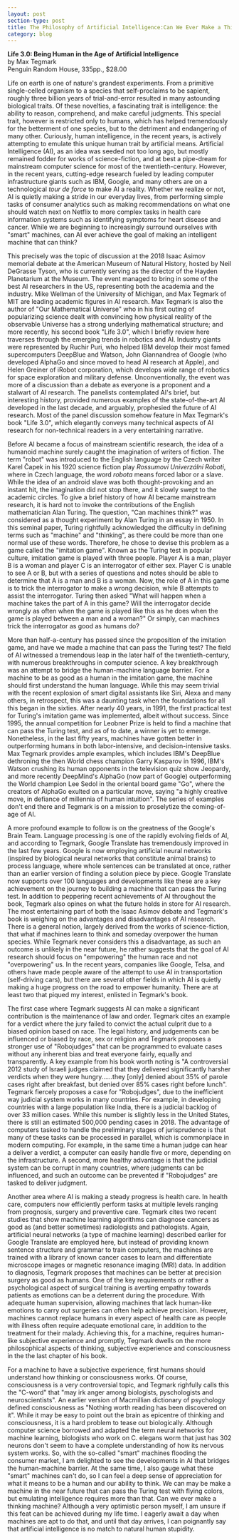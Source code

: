 ```yaml
---
layout: post
section-type: post
title: The Philosophy of Artificial Intelligence:Can We Ever Make a Thinking Machine?
category: blog
---
```


<p align="left"><b>Life 3.0: Being Human in the Age of Artificial Intelligence</b><br />
by Max Tegmark<br />
Penguin Random House, 335pp., $28.00</p>

<p>Life on earth is one of nature's grandest experiments. From a primitive single-celled organism to a species that self-proclaims to be sapient, roughly three billion years of trial-and-error resulted in many astounding biological traits. Of these novelties, a fascinating trait is intelligence: the ability to reason, comprehend, and make careful judgments. This special trait, however is restricted only to humans, which has helped tremendously for the betterment of one species, but to the detriment and endangering of many other. Curiously, human intelligence, in the recent years, is actively attempting to emulate this unique human trait by artificial means. Artificial Intelligence (AI), as an idea was seeded not too long ago, but mostly remained fodder for works of science-fiction, and at best a pipe-dream for mainstream computer science for most of the twentieth-century.  However, in the recent years, cutting-edge research fueled by leading computer infrastructure giants such as IBM, Google, and many others are on a technological <i>tour de force</i> to make AI a reality. Whether we realize or not, AI is quietly making a stride in our everyday lives, from performing simple tasks of consumer analytics such as making recommendations on what one should watch next on Netflix to more complex tasks in health care information systems such as identifying symptoms for heart disease and cancer.  While we are beginning to increasingly surround ourselves with "smart" machines, can AI ever achieve the goal of making an intelligent machine that can think?</p>

<p>This precisely was the topic of discussion at the 2018 Isaac Asimov memorial debate at the American Museum of Natural History, hosted by Neil DeGrasse Tyson, who is currently serving as the director of the Hayden Planetarium at the Museum. The event managed to bring in some of the best AI researchers in the US, representing both the academia and the industry.  Mike Wellman of the University of Michigan, and Max Tegmark of MIT are leading academic figures in AI research. Max Tegmark is also the author of "Our Mathematical Universe" who in his first outing of popularizing science dealt with convincing how physical reality of the observable Universe has a strong underlying mathematical structure; and more recently, his second book "Life 3.0", which I briefly review here traverses through the emerging trends in robotics and AI. Industry giants were represented by Ruchir Puri, who helped IBM develop their most famed supercomputers DeepBlue and Watson, John Giannandrea of Google (who developed AlphaGo and since moved to head AI research at Apple), and Helen Greiner of iRobot corporation, which develops wide range of robotics for space exploration and military defense. Unconventionally, the event was more of a discussion than a debate as everyone is a proponent and a stalwart of AI research. The panelists contemplated AI's brief, but interesting history, provided numerous examples of the state-of-the-art AI developed in the last decade, and arguably, prophesied the future of AI research. Most of the panel discussion somehow feature in Max Tegmark's book "Life 3.0", which elegantly conveys many technical aspects of AI research for non-technical readers in a very entertaining narrative.</p> 

<p>Before AI became a focus of mainstream scientific research, the idea of a humanoid machine surely caught the imagination of writers of fiction. The term "robot" was introduced to the English language by the Czech writer Karel Čapek in his 1920 science fiction play  <i>Rossumovi Univerzální Roboti</i>, where in Czech language, the word <i>robota</i> means forced labor or a slave. While the idea of an android slave was both thought-provoking and an instant hit, the imagination did not stop there, and it slowly swept to the academic circles.  To give a brief history of how AI became mainstream research, it is hard not to invoke the contributions of the English mathematician Alan Turing.  The question, "Can machines think?" was considered as a thought experiment by Alan Turing in an essay in 1950. In this seminal paper, Turing rightfully acknowledged the difficulty in defining terms such as "machine" and "thinking", as there could be more than one normal use of these words. Therefore, he chose to devise this problem as a game called the "imitation game".  Known as the Turing test in popular culture, imitation game is played with three people. Player A is a man, player B is a woman and player C is an interrogator of either sex. Player C is unable to see A or B, but with a series of questions and notes should be able to determine that A is a man and B is a woman. Now, the role of A in this game is to trick the interrogator to make a wrong decision, while B attempts to assist the interrogator. Turing then asked "What will happen when a machine takes the part of A in this game? Will the interrogator decide wrongly as often when the game is played like this as he does when the game is played between a man and a woman?" Or simply, can machines trick the interrogator as good as humans do?</p>

<p>More than half-a-century has passed since the proposition of the imitation game, and have we made a machine that can pass the Turing test? The field of AI witnessed a tremendous leap in the later half of the twentieth-century, with numerous breakthroughs in computer science.  A key breakthrough was an attempt to bridge the human-machine language barrier. For a machine to be as good as a human in the imitation game, the machine should first understand the human language. While this may seem trivial with the recent explosion of smart digital assistants like Siri, Alexa and many others, in retrospect, this was a daunting task when the foundations for all this began in the sixties. After nearly 40 years, in 1991, the first practical test for Turing's imitation game was implemented, albeit without success. Since 1995, the annual competition for Leobner Prize is held to find a machine that can pass the Turing test, and as of to date, a winner is yet to emerge. Nonetheless, in the last fifty years, machines have gotten better in outperforming humans in both labor-intensive, and decision-intensive tasks. Max Tegmark provides ample examples, which includes IBM's DeepBlue dethroning the then World chess champion Garry Kasparov in 1996, IBM's Watson crushing its human opponents in the television quiz show Jeopardy, and more recently DeepMind's AlphaGo (now part of Google) outperforming the World champion Lee Sedol in the oriental board game "Go", where the creators of AlphaGo exulted on a particular move, saying "a highly creative move, in defiance of millennia of human intuition".  The series of examples don't end there and Tegmark is on a mission to proselytize the coming-of-age of AI.</p> 

<p>A more profound example to follow is on the greatness of the Google's Brain Team. Language processing is one of the rapidly evolving fields of AI, and according to Tegmark, Google Translate has tremendously improved in the last few years. Google is now employing artificial neural networks (inspired by biological neural networks that constitute animal brains) to process language, where whole sentences can be translated at once, rather than an earlier version of finding a solution piece by piece. Google Translate now supports over 100 languages and developments like these are a key achievement on the journey to building a machine that can pass the Turing test.  In addition to peppering recent achievements of AI throughout the book, Tegmark also opines on what the future holds in store for AI research. The most entertaining part of both the Isaac Asimov debate and Tegmark's book is weighing on the advantages and disadvantages of AI research. There is a general notion, largely derived from the works of science-fiction, that what if machines learn to think and someday overpower the human species.  While Tegmark never considers this a disadvantage, as such an outcome is unlikely in the near future, he rather suggests that the goal of AI research should focus on "empowering" the human race and not "overpowering" us.  In the recent years, companies like Google, Telsa, and others have made people aware of the attempt to use AI in transportation (self-driving cars), but there are several other fields in which AI is quietly making a huge progress on the road to empower humanity. There are at least two that piqued my interest, enlisted in Tegmark's book.</p> 

<p>The first case where Tegmark suggests AI can make a significant contribution is the maintenance of law and order. Tegmark cites an example for a verdict where the jury failed to convict the actual culprit due to a biased opinion based on race. The legal history, and judgements can be influenced or biased by race, sex or religion and Tegmark proposes a stronger use of "Robojudges" that can be programmed to evaluate cases without any inherent bias and treat everyone fairly, equally and transparently. A key example from his book worth noting is "A controversial 2012 study of Israeli judges claimed that they delivered significantly harsher verdicts when they were hungry......they [only] denied about 35% of parole cases right after breakfast, but denied over 85% cases right before lunch". Tegmark fiercely proposes a case for "Robojudges", due to the inefficient way judicial system works in many countries. For example, in developing countries with a large population like India, there is a judicial backlog of over 33 million cases.  While this number is slightly less in the United States, there is still an estimated 500,000 pending cases in 2018.  The advantage of computers tasked to handle the preliminary stages of jurisprudence is that many of these tasks can be processed in parallel, which is commonplace in modern computing.  For example, in the same time a human judge can hear a deliver a verdict, a computer can easily handle five or more, depending on the infrastructure.  A second, more healthy advantage is that the judicial system can be corrupt in many countries, where judgments can be influenced, and such an outcome can be prevented if "Robojudges" are tasked to deliver judgment.</p> 

<p>Another area where AI is making a steady progress is health care. In health care, computers now efficiently perform tasks at multiple levels ranging from prognosis, surgery and preventive care.  Tegmark cites two recent studies that show machine learning algorithms can diagnose cancers as good as (and better sometimes) radiologists and pathologists. Again, artificial neural networks (a type of machine learning) described earlier for Google Translate are employed here, but instead of providing known sentence structure and grammar to train computers, the machines are trained with a library of known cancer cases to learn and differentiate microscope images or magnetic resonance imaging (MRI) data. In addition to diagnosis, Tegmark proposes that machines can be better at precision surgery as good as humans. One of the key requirements or rather a psychological aspect of surgical training is averting empathy towards patients as emotions can be a deterrent during the procedure. With adequate human supervision, allowing machines that lack human-like emotions to carry out surgeries can often help achieve precision. However, machines cannot replace humans in every aspect of health care as people with illness often require adequate emotional care, in addition to the treatment for their malady. Achieving this, for a machine, requires human-like subjective experience and promptly, Tegmark dwells on the more philosophical aspects of thinking, subjective experience and consciousness in the the last chapter of his book.</p>
 
<p>For a machine to have a subjective experience, first humans should understand how thinking or consciousness works. Of course, consciousness is a very controversial topic, and Tegmark righfully calls this the "C-word" that "may irk anger among biologists, pyschologists and neuroscientists". An earlier version of Macmillian dictionary of psychology defined consciousness as "Nothing worth reading has been discovered on it". While it may be easy to point out the brain as epicentre of thinking and consciousness, it is a hard problem to tease out biologically.  Although computer science borrowed and adapted the term neural networks for machine learning, biologists who work on C. elegans worm that just has 302 neurons don't seem to have a complete understanding of how its nervous system works. So, with the so-called "smart" machines flooding the consumer market, I am delighted to see the developments in AI that bridges the human-machine barrier. At the same time, I also gauge what these "smart" machines can't do, so I can feel a deep sense of appreciation for what it means to be a human and our ability to think. We can may be make a machine in the near future that can pass the Turing test with flying colors, but emulating intelligence requires more than that. Can we ever make a thinking machine? 
Although a very optimistic person myself, I am unsure if this feat can be achieved during my life time. I eagerly await a day when machines are apt to do that, and until that day arrives, I can poignantly say that artificial intelligence is no match to natural human stupidity.</p> 
